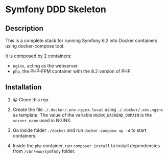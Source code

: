 # Symfony DDD Skeleton

## Description

This is a complete stack for running Symfony 6.2 into Docker containers using docker-compose tool.

It is composed by 2 containers:

- `nginx`, acting as the webserver.
- `php`, the PHP-FPM container with the 8.2 version of PHP.

## Installation

1. 😀 Clone this rep.

2. Create the file `./.docker/.env.nginx.local` using `./.docker/.env.nginx` as template. The value of the variable `NGINX_BACKEND_DOMAIN` is the `server_name` used in NGINX.

3. Go inside folder `./docker` and run `docker-compose up -d` to start containers.

4. Inside the `php` container, run `composer install` to install dependencies from `/var/www/symfony` folder.

